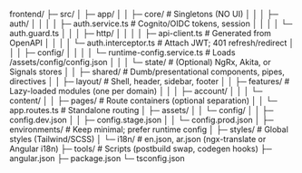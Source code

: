 frontend/
├─ src/
│  ├─ app/
│  │  ├─ core/                 # Singletons (NO UI)
│  │  │  ├─ auth/
│  │  │  │  ├─ auth.service.ts       # Cognito/OIDC tokens, session
│  │  │  │  └─ auth.guard.ts
│  │  │  ├─ http/
│  │  │  │  ├─ api-client.ts         # Generated from OpenAPI
│  │  │  │  └─ auth.interceptor.ts   # Attach JWT; 401 refresh/redirect
│  │  │  ├─ config/
│  │  │  │  └─ runtime-config.service.ts # Loads /assets/config/config.json
│  │  │  └─ state/                   # (Optional) NgRx, Akita, or Signals stores
│  │  ├─ shared/                     # Dumb/presentational components, pipes, directives
│  │  ├─ layout/                     # Shell, header, sidebar, footer
│  │  ├─ features/                   # Lazy-loaded modules (one per domain)
│  │  │  ├─ account/
│  │  │  └─ content/
│  │  ├─ pages/                      # Route containers (optional separation)
│  │  └─ app.routes.ts               # Standalone routing
│  ├─ assets/
│  │  └─ config/
│  │     ├─ config.dev.json
│  │     ├─ config.stage.json
│  │     └─ config.prod.json
│  ├─ environments/                  # Keep minimal; prefer runtime config
│  ├─ styles/                        # Global styles (Tailwind/SCSS)
│  └─ i18n/                          # en.json, ar.json (ngx-translate or Angular i18n)
├─ tools/                            # Scripts (postbuild swap, codegen hooks)
├─ angular.json
├─ package.json
└─ tsconfig.json
